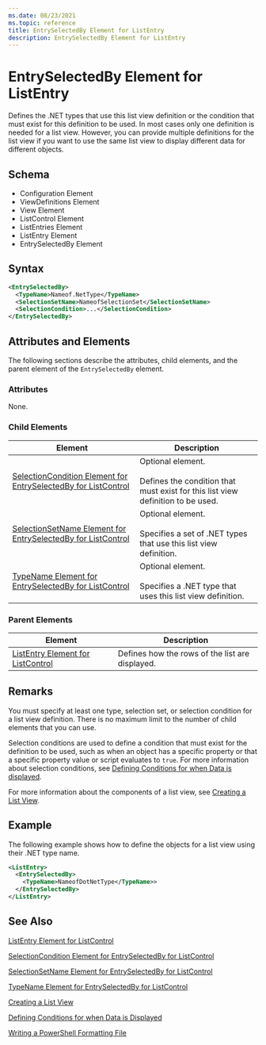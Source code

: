 ```yaml
---
ms.date: 08/23/2021
ms.topic: reference
title: EntrySelectedBy Element for ListEntry
description: EntrySelectedBy Element for ListEntry
---
```

# EntrySelectedBy Element for ListEntry

Defines the .NET types that use this list view definition or the condition that must exist for this
definition to be used. In most cases only one definition is needed for a list view. However, you can
provide multiple definitions for the list view if you want to use the same list view to display
different data for different objects.

## Schema

- Configuration Element
- ViewDefinitions Element
- View Element
- ListControl Element
- ListEntries Element
- ListEntry Element
- EntrySelectedBy Element

## Syntax

```xml
<EntrySelectedBy>
  <TypeName>Nameof.NetType</TypeName>
  <SelectionSetName>NameofSelectionSet</SelectionSetName>
  <SelectionCondition>...</SelectionCondition>
</EntrySelectedBy>
```

## Attributes and Elements

The following sections describe the attributes, child elements, and the parent element of the
`EntrySelectedBy` element.

### Attributes

None.

### Child Elements

|Element|Description|
|-------------|-----------------|
|[SelectionCondition Element for EntrySelectedBy for ListControl ](./selectioncondition-element-for-entryselectedby-for-listcontrol-format.md)|Optional element.<br /><br /> Defines the condition that must exist for this list view definition to be used.|
|[SelectionSetName Element for EntrySelectedBy for ListControl](./selectionsetname-element-for-entryselectedby-for-listcontrol-format.md)|Optional element.<br /><br /> Specifies a set of .NET types that use this list view definition.|
|[TypeName Element for EntrySelectedBy for ListControl](./typename-element-for-entryselectedby-for-listcontrol-format.md)|Optional element.<br /><br /> Specifies a .NET type that uses this list view definition.|

### Parent Elements

|Element|Description|
|-------------|-----------------|
|[ListEntry Element for ListControl](./listentry-element-for-listcontrol-format.md)|Defines how the rows of the list are displayed.|

## Remarks

You must specify at least one type, selection set, or selection condition for a list view
definition. There is no maximum limit to the number of child elements that you can use.

Selection conditions are used to define a condition that must exist for the definition to be used,
such as when an object has a specific property or that a specific property value or script evaluates
to `true`. For more information about selection conditions, see [Defining Conditions for when Data is displayed](./defining-conditions-for-displaying-data.md).

For more information about the components of a list view, see [Creating a List View](./creating-a-list-view.md).

## Example

The following example shows how to define the objects for a list view using their .NET type name.

```xml
<ListEntry>
  <EntrySelectedBy>
    <TypeName>NameofDotNetType</TypeName>>
  </EntrySelectedBy>
</ListEntry>
```

## See Also

[ListEntry Element for ListControl](./listentry-element-for-listcontrol-format.md)

[SelectionCondition Element for EntrySelectedBy for ListControl](./selectioncondition-element-for-entryselectedby-for-listcontrol-format.md)

[SelectionSetName Element for EntrySelectedBy for ListControl](./selectionsetname-element-for-entryselectedby-for-listcontrol-format.md)

[TypeName Element for EntrySelectedBy for ListControl](./typename-element-for-entryselectedby-for-listcontrol-format.md)

[Creating a List View](./creating-a-list-view.md)

[Defining Conditions for when Data is Displayed](./defining-conditions-for-displaying-data.md)

[Writing a PowerShell Formatting File](./writing-a-powershell-formatting-file.md)
